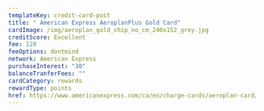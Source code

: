 ```yaml
---
templateKey: credit-card-post
title: " American Express AeroplanPlus Gold Card"
cardImage: /img/aeroplan_gold_chip_no_cm_240x152_grey.jpg
creditScore: Excellent
fee: 120
feeOptions: dontmind
network: American Express
purchaseInterest: "30"
balanceTranferFees: ""
cardCategory: rewards
rewardType: points
href: https://www.americanexpress.com/ca/en/charge-cards/aeroplan-card/?linknav=ca-en-amex-cardshop-allcards-learn-americanExpressAeroplanPlusGoldCard&cpid=100186460
---
```


